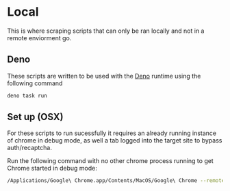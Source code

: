 # Local

This is where scraping scripts that can only be ran locally and not in a remote
enviorment go.

## Deno

These scripts are written to be used with the [Deno](https://deno.land/) runtime using the following command

```bash
deno task run
```

## Set up (OSX)

For these scripts to run sucessfully it requires an already running instance of
chrome in debug mode, as well a tab logged into the target site to bypass
auth/recaptcha.

Run the following command with no other chrome process running to get Chrome
started in debug mode:

```bash
/Applications/Google\ Chrome.app/Contents/MacOS/Google\ Chrome --remote-debugging-port=9222
```
